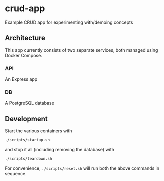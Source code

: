 # crud-app
Example CRUD app for experimenting with/demoing concepts

## Architecture

This app currently consists of two separate services, both managed using Docker Compose.

### API

An Express app

### DB

A PostgreSQL database

## Development

Start the various containers with

```bash
./scripts/startup.sh
```

and stop it all (including removing the database) with

```bash
./scripts/teardown.sh
```

For convenience, `./scripts/reset.sh` will run both the above commands in sequence.